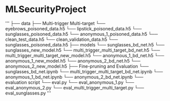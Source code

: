 # MLSecurityProject
'''
├── data
    ├── Multi-trigger Multi-target
        └── eyebrows_poisoned_data.h5
        └── lipstick_poisoned_data.h5
        └── sunglasses_poisoned_data.h5
    └── anonymous_1_poisoned_data.h5
    └── clean_test_data.h5
    └── clean_validation_data.h5
    └── sunglasses_poisoned_data.h5
├── models
    └── sunglasses_bd_net.h5
    └── sunglasses_new_model.h5
    └── multi_trigger_multi_target_bd_net.h5
    └── multi_trigger_multi_target_new_model.h5
    └── anonymous_1_bd_net.h5
    └── anonymous_1_new_model.h5
    └── anonymous_2_bd_net.h5
    └── anonymous_2_new_model.h5
├── Fine-pruning and Evaluation
    └── sunglasses_bd_net.ipynb
    └── multi_trigger_multi_target_bd_net.ipynb
    └── anonymous_1_bd_net.ipynb
    └── anonymous_2_bd_net.ipynb
└── evaluation script
    └── eval.py
    └── eval_anonymous_1.py
    └── eval_anonymous_2.py
    └── eval_multi_trigger_multi_target.py
    └── eval_sunglasses.py
    '''
